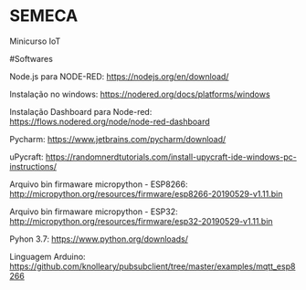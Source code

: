 # SEMECA
Minicurso IoT

#Softwares

Node.js para NODE-RED:
https://nodejs.org/en/download/

Instalação no windows:
https://nodered.org/docs/platforms/windows

Instalação Dashboard para Node-red:
https://flows.nodered.org/node/node-red-dashboard

Pycharm:
https://www.jetbrains.com/pycharm/download/

uPycraft:
https://randomnerdtutorials.com/install-upycraft-ide-windows-pc-instructions/

Arquivo bin firmaware micropython -
ESP8266: http://micropython.org/resources/firmware/esp8266-20190529-v1.11.bin 

Arquivo bin firmaware micropython -
ESP32: http://micropython.org/resources/firmware/esp32-20190529-v1.11.bin

Pyhon 3.7: 
https://www.python.org/downloads/


Linguagem Arduino:
https://github.com/knolleary/pubsubclient/tree/master/examples/mqtt_esp8266

